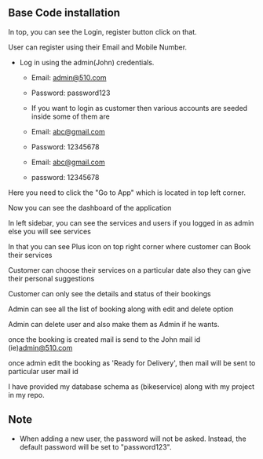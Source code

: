 
## Base Code installation
In top, you can see the Login, register button click on that.

User can register using their Email and Mobile Number.

- Log in using the admin(John) credentials.
  - Email: admin@510.com
  - Password: password123
  - If you want to login as customer then various accounts are seeded inside some of them are
  - Email: abc@gmail.com
  - Password: 12345678
  
  - Email: abc@gmail.com
  - password: 12345678
  
Here you need to click the "Go to App" which is located in top left corner.

Now you can see the dashboard of the application

In left sidebar, you can see the services and users if you logged in as admin else you will see services

In that you can see Plus icon on top right corner where customer can Book their services

Customer can choose their services on a particular date also they can give their personal suggestions

Customer can only see the details and status of their bookings

Admin can see all the list of booking along with edit and delete option

Admin can delete user and also make them as Admin if he wants.

once the booking is created mail is send to the John mail id (ie)admin@510.com

once admin edit the booking as 'Ready for Delivery', then mail will be sent to particular user mail id

I have provided my database schema as (bikeservice) along with my project in my repo.


## Note
- When adding a new user, the password will not be asked. Instead, the default password will be set to "password123".
